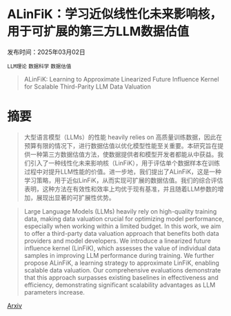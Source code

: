# ALinFiK：学习近似线性化未来影响核，用于可扩展的第三方LLM数据估值

发布时间：2025年03月02日

`LLM理论` `数据科学` `数据估值`

> ALinFiK: Learning to Approximate Linearized Future Influence Kernel for Scalable Third-Parity LLM Data Valuation

# 摘要

> 大型语言模型（LLMs）的性能 heavily relies on 高质量训练数据，因此在预算有限的情况下，进行数据估值以优化模型性能至关重要。本研究旨在提供一种第三方数据估值方法，使数据提供者和模型开发者都能从中获益。我们引入了一种线性化未来影响核（LinFiK），用于评估单个数据样本在训练过程中对提升LLM性能的价值。进一步地，我们提出了ALinFiK，这是一种学习策略，用于近似LinFiK，从而实现可扩展的数据估值。我们的综合评估表明，这种方法在有效性和效率上均优于现有基准，并且随着LLM参数的增加，展现出显著的可扩展性优势。

> Large Language Models (LLMs) heavily rely on high-quality training data, making data valuation crucial for optimizing model performance, especially when working within a limited budget. In this work, we aim to offer a third-party data valuation approach that benefits both data providers and model developers. We introduce a linearized future influence kernel (LinFiK), which assesses the value of individual data samples in improving LLM performance during training. We further propose ALinFiK, a learning strategy to approximate LinFiK, enabling scalable data valuation. Our comprehensive evaluations demonstrate that this approach surpasses existing baselines in effectiveness and efficiency, demonstrating significant scalability advantages as LLM parameters increase.

[Arxiv](https://arxiv.org/abs/2503.01052)